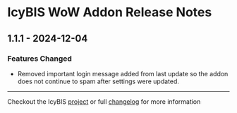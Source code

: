 # IcyBIS WoW Addon Release Notes

## 1.1.1 - 2024-12-04

### Features Changed

- Removed important login message added from last update so the addon does not continue to spam after settings were updated.

---

Checkout the IcyBIS [project](https://github.com/TinkerTech-Addons/IcyBIS) or full [changelog](https://github.com/TinkerTech-Addons/IcyBIS/blob/main/CHANGELOG.md) for more information
